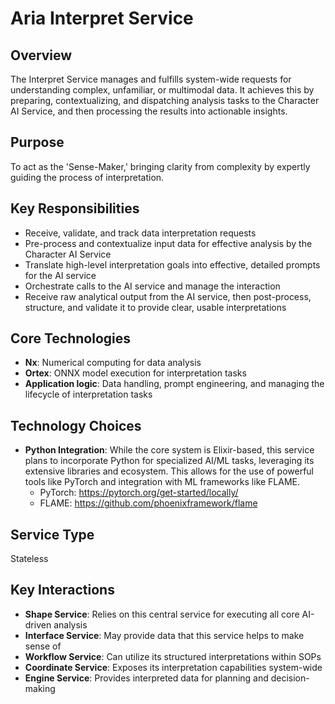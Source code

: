 # Aria Interpret Service

## Overview

The Interpret Service manages and fulfills system-wide requests for understanding complex, unfamiliar, or multimodal data. It achieves this by preparing, contextualizing, and dispatching analysis tasks to the Character AI Service, and then processing the results into actionable insights.

## Purpose

To act as the 'Sense-Maker,' bringing clarity from complexity by expertly guiding the process of interpretation.

## Key Responsibilities

- Receive, validate, and track data interpretation requests
- Pre-process and contextualize input data for effective analysis by the Character AI Service
- Translate high-level interpretation goals into effective, detailed prompts for the AI service
- Orchestrate calls to the AI service and manage the interaction
- Receive raw analytical output from the AI service, then post-process, structure, and validate it to provide clear, usable interpretations

## Core Technologies

- **Nx**: Numerical computing for data analysis
- **Ortex**: ONNX model execution for interpretation tasks
- **Application logic**: Data handling, prompt engineering, and managing the lifecycle of interpretation tasks

## Technology Choices

- **Python Integration**: While the core system is Elixir-based, this service plans to incorporate Python for specialized AI/ML tasks, leveraging its extensive libraries and ecosystem. This allows for the use of powerful tools like PyTorch and integration with ML frameworks like FLAME.
  - PyTorch: <https://pytorch.org/get-started/locally/>
  - FLAME: <https://github.com/phoenixframework/flame>

## Service Type

Stateless

## Key Interactions

- **Shape Service**: Relies on this central service for executing all core AI-driven analysis
- **Interface Service**: May provide data that this service helps to make sense of
- **Workflow Service**: Can utilize its structured interpretations within SOPs
- **Coordinate Service**: Exposes its interpretation capabilities system-wide
- **Engine Service**: Provides interpreted data for planning and decision-making